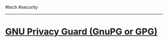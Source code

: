 #tech #security 

---
# [GNU Privacy Guard (GnuPG or GPG)](https://en.wikipedia.org/wiki/GNU_Privacy_Guard)
